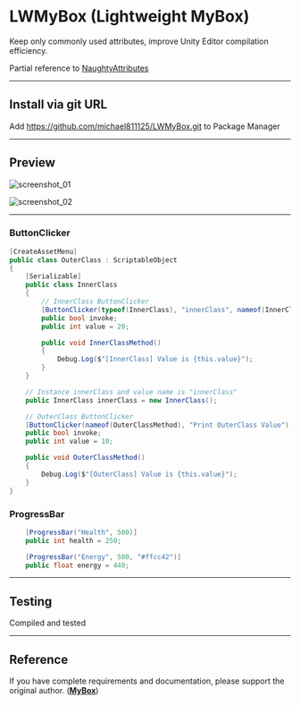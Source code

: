 # LWMyBox (Lightweight MyBox)

Keep only commonly used attributes, improve Unity Editor compilation efficiency.

Partial reference to [NaughtyAttributes](https://github.com/dbrizov/NaughtyAttributes/tree/master)

---

## Install via git URL

Add https://github.com/michael811125/LWMyBox.git to Package Manager

---

## Preview

![screenshot_01](https://github.com/michael811125/LWMyBox/assets/30960759/3986be40-0c92-4ca6-83d8-2fe1bfe3aa74)

![screenshot_02](https://github.com/michael811125/LWMyBox/assets/30960759/8b999922-733d-44bd-8aa1-589f783c9e52)

---

### ButtonClicker

```C#
[CreateAssetMenu]
public class OuterClass : ScriptableObject
{
    [Serializable]
    public class InnerClass
    {
        // InnerClass ButtonClicker
        [ButtonClicker(typeof(InnerClass), "innerClass", nameof(InnerClassMethod), "Print InnerClass Value")]
        public bool invoke;
        public int value = 20;

        public void InnerClassMethod()
        {
            Debug.Log($"[InnerClass] Value is {this.value}");
        }
    }

    // Instance innerClass and value name is "innerClass"
    public InnerClass innerClass = new InnerClass();

    // OuterClass ButtonClicker
    [ButtonClicker(nameof(OuterClassMethod), "Print OuterClass Value")]
    public bool invoke;
    public int value = 10;

    public void OuterClassMethod()
    {
        Debug.Log($"[OuterClass] Value is {this.value}");
    }
}
```

### ProgressBar

```C#
    [ProgressBar("Health", 500)]
    public int health = 250;

    [ProgressBar("Energy", 500, "#ffcc42")]
    public float energy = 440;
```

---

## Testing

Compiled and tested

---

## Reference

If you have complete requirements and documentation, please support the original author. (**[MyBox](https://github.com/Deadcows/MyBox)**)
